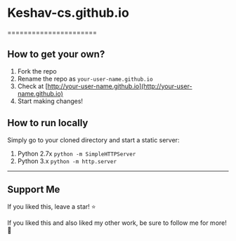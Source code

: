 # Keshav-cs.github.io
======================




## How to get your own?
1. Fork the repo
2. Rename the repo as `your-user-name.github.io`
3. Check at [http://your-user-name.github.io](http://your-user-name.github.io)
4. Start making changes!

## How to run locally
Simply go to your cloned directory and start a static server:

1. Python 2.7x `python -m SimpleHTTPServer`
2. Python 3.x `python -m http.server`

-------------------------------------------------------------------------------------------------------
## Support Me
If you liked this, leave a star! :star:

If you liked this and also liked my other work, be sure to follow me for more! :slightly_smiling_face:
